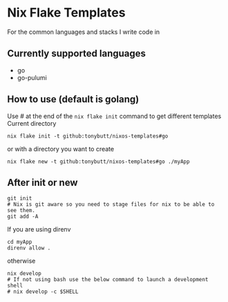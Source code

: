 # Nix Flake Templates

For the common languages and stacks I write code in

## Currently supported languages

- go
- go-pulumi

## How to use (default is golang)

Use #<TemplateName> at the end of the `nix flake init` command to get different templates  
Current directory

```shell
nix flake init -t github:tonybutt/nixos-templates#go
```

or with a directory you want to create

```shell
nix flake new -t github:tonybutt/nixos-templates#go ./myApp
```

## After init or new

```shell
git init
# Nix is git aware so you need to stage files for nix to be able to see them.
git add -A
```

If you are using direnv

```shell
cd myApp
direnv allow .
```

otherwise

```shell
nix develop
# If not using bash use the below command to launch a development shell
# nix develop -c $SHELL
```
